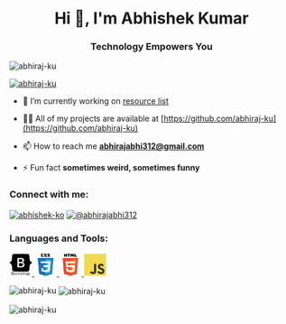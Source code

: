 <h1 align="center">Hi 👋, I'm Abhishek Kumar</h1>
<h3 align="center">Technology Empowers You</h3>

<p align="left"> <img src="https://komarev.com/ghpvc/?username=abhiraj-ku&label=Profile%20views&color=0e75b6&style=flat" alt="abhiraj-ku" /> </p>

<p align="left"> <a href="https://github.com/ryo-ma/github-profile-trophy"><img src="https://github-profile-trophy.vercel.app/?username=abhiraj-ku" alt="abhiraj-ku" /></a> </p>

- 🔭 I’m currently working on [resource list](https://github.com/abhiraj-ku/B-gone-website)

- 👨‍💻 All of my projects are available at [https://github.com/abhiraj-ku](https://github.com/abhiraj-ku)

- 📫 How to reach me **abhirajabhi312@gmail.com**

- ⚡ Fun fact **sometimes weird, sometimes funny**

<h3 align="left">Connect with me:</h3>
<p align="left">
<a href="https://linkedin.com/in/abhishek-ko" target="blank"><img align="center" src="https://raw.githubusercontent.com/rahuldkjain/github-profile-readme-generator/master/src/images/icons/Social/linked-in-alt.svg" alt="abhishek-ko" height="30" width="40" /></a>
<a href="https://www.hackerrank.com/@abhirajabhi312" target="blank"><img align="center" src="https://raw.githubusercontent.com/rahuldkjain/github-profile-readme-generator/master/src/images/icons/Social/hackerrank.svg" alt="@abhirajabhi312" height="30" width="40" /></a>
</p>

<h3 align="left">Languages and Tools:</h3>
<p align="left"> <a href="https://getbootstrap.com" target="_blank" rel="noreferrer"> <img src="https://raw.githubusercontent.com/devicons/devicon/master/icons/bootstrap/bootstrap-plain-wordmark.svg" alt="bootstrap" width="40" height="40"/> </a> <a href="https://www.w3schools.com/css/" target="_blank" rel="noreferrer"> <img src="https://raw.githubusercontent.com/devicons/devicon/master/icons/css3/css3-original-wordmark.svg" alt="css3" width="40" height="40"/> </a> <a href="https://www.w3.org/html/" target="_blank" rel="noreferrer"> <img src="https://raw.githubusercontent.com/devicons/devicon/master/icons/html5/html5-original-wordmark.svg" alt="html5" width="40" height="40"/> </a> <a href="https://developer.mozilla.org/en-US/docs/Web/JavaScript" target="_blank" rel="noreferrer"> <img src="https://raw.githubusercontent.com/devicons/devicon/master/icons/javascript/javascript-original.svg" alt="javascript" width="40" height="40"/> </a> </p>

<p><img align="left" src="https://github-readme-stats.vercel.app/api/top-langs?username=abhiraj-ku&show_icons=true&locale=en&layout=compact" alt="abhiraj-ku" /></p>

<p>&nbsp;<img align="center" src="https://github-readme-stats.vercel.app/api?username=abhiraj-ku&show_icons=true&locale=en" alt="abhiraj-ku" /></p>

<p><img align="center" src="https://github-readme-streak-stats.herokuapp.com/?user=abhiraj-ku&" alt="abhiraj-ku" /></p>



